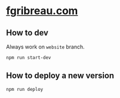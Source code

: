 # [fgribreau.com](https://fgribreau.com)

## How to dev

Always work on `website` branch.

```
npm run start-dev
```

## How to deploy a new version

```
npm run deploy
```
